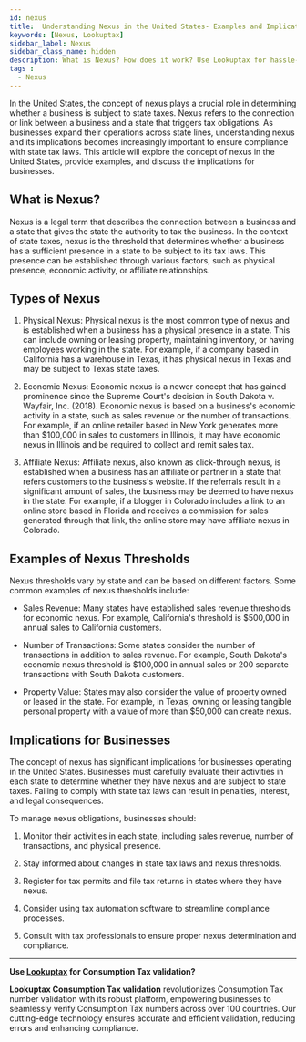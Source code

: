 ```yaml
---
id: nexus
title:  Understanding Nexus in the United States- Examples and Implications for Businesses
keywords: [Nexus, Lookuptax]
sidebar_label: Nexus
sidebar_class_name: hidden
description: What is Nexus? How does it work? Use Lookuptax for hassle-free validation of VAT numbers.
tags : 
  - Nexus
---
```


In the United States, the concept of nexus plays a crucial role in determining whether a business is subject to state taxes. Nexus refers to the connection or link between a business and a state that triggers tax obligations. As businesses expand their operations across state lines, understanding nexus and its implications becomes increasingly important to ensure compliance with state tax laws. This article will explore the concept of nexus in the United States, provide examples, and discuss the implications for businesses.

## What is Nexus?

Nexus is a legal term that describes the connection between a business and a state that gives the state the authority to tax the business. In the context of state taxes, nexus is the threshold that determines whether a business has a sufficient presence in a state to be subject to its tax laws. This presence can be established through various factors, such as physical presence, economic activity, or affiliate relationships.

## Types of Nexus

1. Physical Nexus: Physical nexus is the most common type of nexus and is established when a business has a physical presence in a state. This can include owning or leasing property, maintaining inventory, or having employees working in the state. For example, if a company based in California has a warehouse in Texas, it has physical nexus in Texas and may be subject to Texas state taxes.

2. Economic Nexus: Economic nexus is a newer concept that has gained prominence since the Supreme Court's decision in South Dakota v. Wayfair, Inc. (2018). Economic nexus is based on a business's economic activity in a state, such as sales revenue or the number of transactions. For example, if an online retailer based in New York generates more than $100,000 in sales to customers in Illinois, it may have economic nexus in Illinois and be required to collect and remit sales tax.

3. Affiliate Nexus: Affiliate nexus, also known as click-through nexus, is established when a business has an affiliate or partner in a state that refers customers to the business's website. If the referrals result in a significant amount of sales, the business may be deemed to have nexus in the state. For example, if a blogger in Colorado includes a link to an online store based in Florida and receives a commission for sales generated through that link, the online store may have affiliate nexus in Colorado.

## Examples of Nexus Thresholds

Nexus thresholds vary by state and can be based on different factors. Some common examples of nexus thresholds include:

- Sales Revenue: Many states have established sales revenue thresholds for economic nexus. For example, California's threshold is $500,000 in annual sales to California customers.

- Number of Transactions: Some states consider the number of transactions in addition to sales revenue. For example, South Dakota's economic nexus threshold is $100,000 in annual sales or 200 separate transactions with South Dakota customers.

- Property Value: States may also consider the value of property owned or leased in the state. For example, in Texas, owning or leasing tangible personal property with a value of more than $50,000 can create nexus.

## Implications for Businesses

The concept of nexus has significant implications for businesses operating in the United States. Businesses must carefully evaluate their activities in each state to determine whether they have nexus and are subject to state taxes. Failing to comply with state tax laws can result in penalties, interest, and legal consequences.

To manage nexus obligations, businesses should:

1. Monitor their activities in each state, including sales revenue, number of transactions, and physical presence.

2. Stay informed about changes in state tax laws and nexus thresholds.

3. Register for tax permits and file tax returns in states where they have nexus.

4. Consider using tax automation software to streamline compliance processes.

5. Consult with tax professionals to ensure proper nexus determination and compliance.


----
**Use [Lookuptax](https://lookuptax.com/) for Consumption Tax validation?**

**Lookuptax Consumption Tax validation** revolutionizes Consumption Tax number validation with its robust platform, empowering businesses to seamlessly verify Consumption Tax numbers across over 100 countries. Our cutting-edge technology ensures accurate and efficient validation, reducing errors and enhancing compliance.
